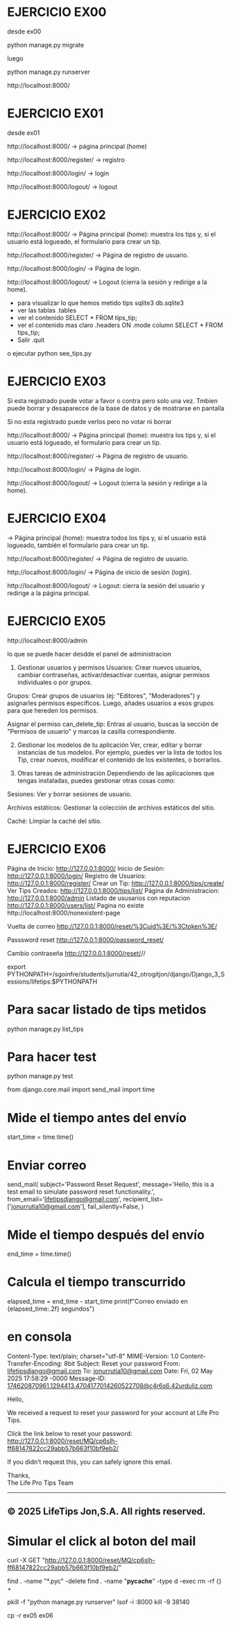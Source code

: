 # EJERCICIO EX00

desde ex00

python manage.py migrate

luego 

python manage.py runserver


http://localhost:8000/


# EJERCICIO EX01

desde ex01

http://localhost:8000/ → página principal (home)

http://localhost:8000/register/ → registro

http://localhost:8000/login/ → login

http://localhost:8000/logout/ → logout


# EJERCICIO EX02




http://localhost:8000/ → Página principal (home): muestra los tips y, si el usuario está logueado, el formulario para crear un tip.

http://localhost:8000/register/ → Página de registro de usuario.

http://localhost:8000/login/ → Página de login.

http://localhost:8000/logout/ → Logout (cierra la sesión y redirige a la home).

* para visualizar lo que hemos metido tips
sqlite3 db.sqlite3
* ver las tablas
.tables
* ver el contenido
SELECT * FROM tips_tip;
* ver el contenido mas claro
.headers ON
.mode column
SELECT * FROM tips_tip;
* Salir
.quit

o ejecutar python see_tips.py

# EJERCICIO EX03

Si esta registrado puede votar a favor o contra pero solo una vez. Tmbien puede borrar y desaparecce de la base de datos y de mostrarse en pantalla

Si no esta registrado puede verlos pero no votar ni borrar

http://localhost:8000/ → Página principal (home): muestra los tips y, si el usuario está logueado, el formulario para crear un tip.

http://localhost:8000/register/ → Página de registro de usuario.

http://localhost:8000/login/ → Página de login.

http://localhost:8000/logout/ → Logout (cierra la sesión y redirige a la home).



# EJERCICIO EX04


 → Página principal (home): muestra todos los tips y, si el usuario está logueado, también el formulario para crear un tip.

http://localhost:8000/register/ → Página de registro de usuario.

http://localhost:8000/login/ → Página de inicio de sesión (login).

http://localhost:8000/logout/ → Logout: cierra la sesión del usuario y redirige a la página principal.



# EJERCICIO EX05

http://localhost:8000/admin    

lo que se puede hacer desdde el panel de administracion

1. Gestionar usuarios y permisos
Usuarios: Crear nuevos usuarios, cambiar contraseñas, activar/desactivar cuentas, asignar permisos individuales o por grupos.

Grupos: Crear grupos de usuarios (ej: "Editores", "Moderadores") y asignarles permisos específicos. Luego, añades usuarios a esos grupos para que hereden los permisos.

Asignar el permiso can_delete_tip: Entras al usuario, buscas la sección de "Permisos de usuario" y marcas la casilla correspondiente.

2. Gestionar los modelos de tu aplicación
Ver, crear, editar y borrar instancias de tus modelos. Por ejemplo, puedes ver la lista de todos los Tip, crear nuevos, modificar el contenido de los existentes, o borrarlos.

3. Otras tareas de administración
Dependiendo de las aplicaciones que tengas instaladas, puedes gestionar otras cosas como:

Sesiones: Ver y borrar sesiones de usuario.

Archivos estáticos: Gestionar la colección de archivos estáticos del sitio.

Caché: Limpiar la caché del sitio.



# EJERCICIO EX06

Página de Inicio: http://127.0.0.1:8000/
Inicio de Sesión: http://127.0.0.1:8000/login/
Registro de Usuarios: http://127.0.0.1:8000/register/
Crear un Tip: http://127.0.0.1:8000/tips/create/
Ver Tips Creados: http://127.0.0.1:8000/tips/list/
Página de Administracion: http://127.0.0.1:8000/admin
Listado de ususarios con reputacion http://127.0.0.1:8000/users/list/
Pagina no existe http://localhost:8000/nonexistent-page


Vuelta de correo
http://127.0.0.1:8000/reset/%3Cuid%3E/%3Ctoken%3E/

Passsword reset 
http://127.0.0.1:8000/password_reset/

Cambio contraseña
http://127.0.0.1:8000/reset/<uidb64>/<token>/



export PYTHONPATH=/sgoinfre/students/jurrutia/42_otrogitjon/django/Django_3_Sessions/lifetips:$PYTHONPATH


# Para sacar listado de tips metidos
python manage.py list_tips

# Para hacer test
python manage.py test


from django.core.mail import send_mail
import time

# Mide el tiempo antes del envío
start_time = time.time()

# Enviar correo
send_mail(
    subject='Password Reset Request',
    message='Hello, this is a test email to simulate password reset functionality.',
    from_email='lifetipsdjango@gmail.com',
    recipient_list=['jonurrutia10@gmail.com'],
    fail_silently=False,
)

# Mide el tiempo después del envío
end_time = time.time()

# Calcula el tiempo transcurrido
elapsed_time = end_time - start_time
print(f"Correo enviado en {elapsed_time:.2f} segundos")

# en consola 
Content-Type: text/plain; charset="utf-8"
MIME-Version: 1.0
Content-Transfer-Encoding: 8bit
Subject: Reset your password
From: lifetipsdjango@gmail.com
To: jonurrutia10@gmail.com
Date: Fri, 02 May 2025 17:58:29 -0000
Message-ID: <174620870961.1294413.4704177014260522708@c4r6s6.42urduliz.com>

Hello,

We received a request to reset your password for your account at Life Pro Tips.

Click the link below to reset your password:
http://127.0.0.1:8000/reset/MQ/cp6slh-ff68147822cc29abb57b663f10bf9eb2/

If you didn’t request this, you can safely ignore this email.

Thanks,  
The Life Pro Tips Team  

---

© 2025 LifeTips Jon,S.A. All rights reserved.
-------------------------------------------------------------------------------




# Simular el click al boton del mail
curl -X GET "http://127.0.0.1:8000/reset/MQ/cp6slh-ff68147822cc29abb57b663f10bf9eb2/"







find . -name "*.pyc" -delete
find . -name "__pycache__" -type d -exec rm -rf {} +

 
pkill -f "python manage.py runserver"
lsof -i :8000
kill -9 38140



cp -r ex05 ex06
